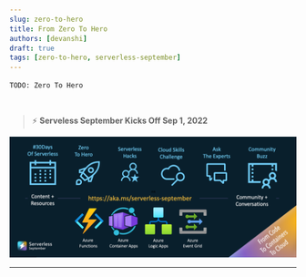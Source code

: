 ```yaml
---
slug: zero-to-hero
title: From Zero To Hero
authors: [devanshi]
draft: true
tags: [zero-to-hero, serverless-september]
---
```


`TODO: Zero To Hero`

<br/>

> ⚡️ **Serveless September Kicks Off Sep 1, 2022**

![Campaign](../static/img/banners/post-kickoff.png)

---